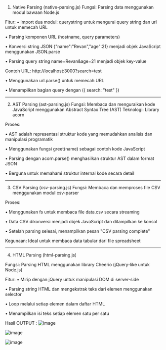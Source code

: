 1. Native Parsing (native-parsing.js)
Fungsi: Parsing data menggunakan modul bawaan Node.js

Fitur:
•	Import dua modul: querystring untuk mengurai query string dan url untuk memecah URL

•	Parsing komponen URL (hostname, query parameters)

•	Konversi string JSON {"name":"Revan","age":21} menjadi objek JavaScript menggunakan JSON.parse

•	Parsing query string name=Revan&age=21 menjadi objek key-value

Contoh URL: http://localhost:3000?search=test

•	Menggunakan url.parse() untuk memecah URL

•	Menampilkan bagian query dengan ({ search: "test" })

________________________________________

2. AST Parsing (ast-parsing.js)
Fungsi: Membaca dan menguraikan kode JavaScript menggunakan Abstract Syntax Tree (AST)
Teknologi: Library acorn

Proses:

•	AST adalah representasi struktur kode yang memudahkan analisis dan manipulasi programatik

•	Menggunakan fungsi greet(name) sebagai contoh kode JavaScript

•	Parsing dengan acorn.parse() menghasilkan struktur AST dalam format JSON

•	Berguna untuk memahami struktur internal kode secara detail

________________________________________

3. CSV Parsing (csv-parsing.js)
Fungsi: Membaca dan memproses file CSV menggunakan modul csv-parser

Proses:

•	Menggunakan fs untuk membaca file data.csv secara streaming

•	Data CSV dikonversi menjadi objek JavaScript dan ditampilkan ke konsol

•	Setelah parsing selesai, menampilkan pesan "CSV parsing complete"

Kegunaan: Ideal untuk membaca data tabular dari file spreadsheet

________________________________________

4. HTML Parsing (html-parsing.js)
   
Fungsi: Parsing HTML menggunakan library Cheerio (jQuery-like untuk Node.js)

Fitur:
•	Mirip dengan jQuery untuk manipulasi DOM di server-side

•	Parsing string HTML dan mengekstrak teks dari elemen menggunakan selector

•	Loop melalui setiap elemen dalam daftar HTML

•	Menampilkan isi teks setiap elemen satu per satu


Hasil OUTPUT :
![image](https://github.com/user-attachments/assets/3ef39714-c517-47c7-8df0-a27b597c1e0a)

![image](https://github.com/user-attachments/assets/3b33d7d4-395c-4929-af25-5674704be7a9)

![image](https://github.com/user-attachments/assets/3db4e05e-7ae4-4b7d-97b7-a4ce9d5e9c99)
